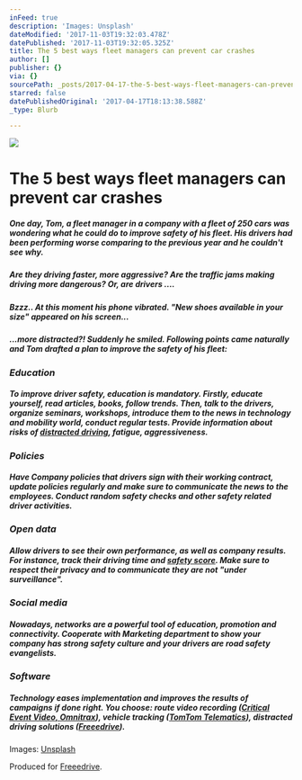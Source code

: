 ```yaml
---
inFeed: true
description: 'Images: Unsplash'
dateModified: '2017-11-03T19:32:03.478Z'
datePublished: '2017-11-03T19:32:05.325Z'
title: The 5 best ways fleet managers can prevent car crashes
author: []
publisher: {}
via: {}
sourcePath: _posts/2017-04-17-the-5-best-ways-fleet-managers-can-prevent-car-crashes.md
starred: false
datePublishedOriginal: '2017-04-17T18:13:38.588Z'
_type: Blurb

---
```

![](https://the-grid-user-content.s3-us-west-2.amazonaws.com/328c8516-81bb-4f9a-b8a7-a153998b5370.jpg)

# The 5 best ways fleet managers can prevent car crashes

##### _One day, Tom, a **fleet manager** in a company with a fleet of 250 cars was wondering what he could do to improve safety of his fleet. His **drivers had been performing worse** comparing to the previous year and he couldn't see why._

##### _Are they driving faster, more aggressive? Are the traffic jams making **driving more dangerous**? Or, are drivers ...._

##### _Bzzz.. At this moment his phone vibrated. "New shoes available in your size" appeared on his screen..._

##### _...**more distracted**?! Suddenly he smiled. Following points came naturally and Tom drafted a plan to improve the safety of his fleet:_

### _**Education**_

##### To improve driver safety, education is mandatory. Firstly, educate yourself, read articles, books, follow trends. Then, talk to the drivers, organize seminars, workshops, introduce them to the news in technology and mobility world, conduct regular tests. Provide information about risks of **[distracted driving][0]**, fatigue, aggressiveness.

### _**Policies**_

##### Have Company policies that drivers sign with their working contract, update policies regularly and make sure to communicate the news to the employees. Conduct random safety checks and other safety related driver activities.

### _**Open data**_

##### Allow drivers to see their own performance, as well as company results. For instance, track their driving time and **[safety score][1]**. Make sure to respect their privacy and to communicate they are not "under surveillance".

### _**Social media**_

##### Nowadays, networks are a powerful tool of education, promotion and connectivity. Cooperate with Marketing department to show your company has strong safety culture and your drivers are road safety evangelists.

### _**Software**_

##### Technology eases implementation and improves the results of campaigns if done right. You choose: route video recording (**[Critical Event Video, Omnitrax][2]**), vehicle tracking (**[TomTom Telematics][3]**), distracted driving solutions (**[Freeedrive][4]**).

Images: [Unsplash][5]

Produced for [Freeedrive][6].

[0]: http://freeedrive.com/distracted-driving-europe-vs-usa-vs-canada
[1]: http://www.freeedrive.com/products/
[2]: http://www.omnitracs.com/products/omnitracs-critical-events-video
[3]: https://telematics.tomtom.com/en_gb/webfleet/
[4]: http://freeedrive.com/
[5]: https://unsplash.com/
[6]: http://www.freeedrive.com/